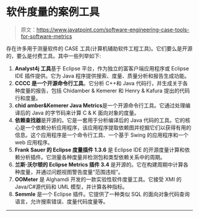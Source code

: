 # 软件度量的案例工具

> 原文：<https://www.javatpoint.com/software-engineering-case-tools-for-software-metrics>

存在许多用于测量软件的 CASE 工具(计算机辅助软件工程工具)。它们要么是开源的，要么是付费工具。其中一些列举如下:

1.  **Analyst4j 工具**基于 Eclipse 平台，作为独立的富客户端应用程序或 Eclipse IDE 插件提供。它为 Java 程序提供搜索、度量、质量分析和报告生成功能。
2.  **CCCC 是一个开源命令行工具**。它分析 C++和 Java 代码行，并生成关于各种度量的报告，包括 Chidamber & Kemerer 和 Henry & Kafura 提出的代码行和度量。
3.  **chid amber&Kemerer Java Metrics**是一个开源命令行工具。它通过处理编译后的 Java 的字节码来计算 C & K 面向对象的度量。
4.  **依赖查找器**是开源的。它是一套用于分析编译后的 Java 代码的工具。它的核心是一个依赖分析应用程序，该应用程序提取依赖图并挖掘它们以获得有用的信息。这个应用程序是一个命令行工具、一个基于 Swing 的应用程序和一个 web 应用程序。
5.  **Frank Sauer 的 Eclipse 度量插件 1.3.6** 是 Eclipse IDE 的开源度量计算和依赖分析插件。它测量各种度量并检测包和类型依赖关系中的周期。
6.  **兰斯·沃尔顿的 Eclipse Metrics 插件 3.4** 是开源的。它在构建周期中计算各种度量，并通过问题视图警告度量“范围违规”。
7.  **OOMeter** 是 Alghamdi 开发的一款实验性软件度量工具。它接受 XMI 的 Java/C#源代码和 UML 模型，并计算各种指标。
8.  **Semmle** 是一个 Eclipse 插件。它提供了一种类似 SQL 的面向对象代码查询语言，允许搜索错误、度量代码度量等。

* * *